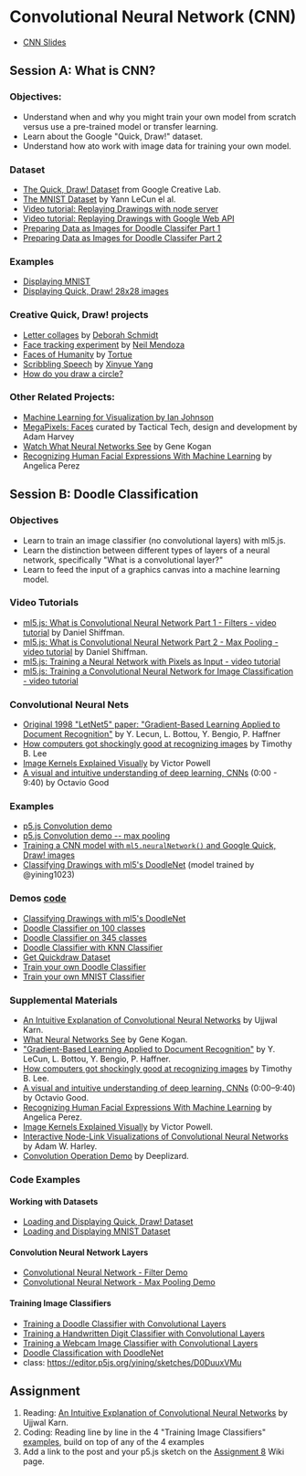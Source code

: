 # Convolutional Neural Network (CNN)

- [CNN Slides](https://docs.google.com/presentation/d/14EKV7ZIhk-3ioGCZPxp646e1264Dy0wOdFj2vhxUsWA/edit?usp=sharing)

## Session A: What is CNN?

### Objectives:

- Understand when and why you might train your own model from scratch versus use a pre-trained model or transfer learning.
- Learn about the Google "Quick, Draw!" dataset.
- Understand how ato work with image data for training your own model.

### Dataset
- [The Quick, Draw! Dataset](https://github.com/googlecreativelab/quickdraw-dataset) from Google Creative Lab.
- [The MNIST Dataset](https://yann.lecun.com/exdb/mnist/) by Yann LeCun el al.
- [Video tutorial: Replaying Drawings with node server](https://thecodingtrain.com/challenges/122-quick-draw)
- [Video tutorial: Replaying Drawings with Google Web API](https://thecodingtrain.com/challenges/122-quick-draw)
- [Preparing Data as Images for Doodle Classifer Part 1](https://youtu.be/gX7U6WA7Ffk)
- [Preparing Data as Images for Doodle Classifer Part 2](https://youtu.be/wMe6qcpD8jI)

### Examples

- [Displaying MNIST](https://editor.p5js.org/ima_ml/sketches/ndqnn8p3F)
- [Displaying Quick, Draw! 28x28 images](https://editor.p5js.org/ima_ml/sketches/wOO4nvwyw)

### Creative Quick, Draw! projects

- [Letter collages](http://frauzufall.de/en/2017/google-quick-draw/) by [Deborah Schmidt](http://frauzufall.de/)
- [Face tracking experiment](https://www.instagram.com/p/BUU8TuQD6_v/) by [Neil Mendoza](http://www.neilmendoza.com/)
- [Faces of Humanity](http://project.laboiteatortue.com/facesofhumanity/) by [Tortue](www.laboiteatortue.com)
- [Scribbling Speech](http://xinyue.de/scribbling-speech.html) by [Xinyue Yang](http://xinyue.de/)
- [How do you draw a circle?](https://qz.com/994486/the-way-you-draw-circles-says-a-lot-about-you/)

### Other Related Projects:

- [Machine Learning for Visualization by Ian Johnson](https://medium.com/@enjalot/machine-learning-for-visualization-927a9dff1cab)
- [MegaPixels: Faces](https://ahprojects.com/megapixels-glassroom/) curated by Tactical Tech, design and development by Adam Harvey
- [Watch What Neural Networks See](https://experiments.withgoogle.com/what-neural-nets-see) by Gene Kogan
- [Recognizing Human Facial Expressions With Machine Learning](https://thoughtworksarts.io/blog/recognizing-facial-expressions-machine-learning/) by Angelica Perez

## Session B: Doodle Classification

### Objectives

- Learn to train an image classifier (no convolutional layers) with ml5.js.
- Learn the distinction between different types of layers of a neural network, specifically "What is a convolutional layer?"
- Learn to feed the input of a graphics canvas into a machine learning model.

### Video Tutorials

- [ml5.js: What is Convolutional Neural Network Part 1 - Filters - video tutorial](https://youtu.be/qPKsVAI_W6M) by Daniel Shiffman.
- [ml5.js: What is Convolutional Neural Network Part 2 - Max Pooling - video tutorial](https://youtu.be/pRWq_mtuppU) by Daniel Shiffman.
- [ml5.js: Training a Neural Network with Pixels as Input - video tutorial](https://www.youtube.com/watch?v=UaKab6h9Z0I)
- [ml5.js: Training a Convolutional Neural Network for Image Classification - video tutorial](https://www.youtube.com/watch?v=hWurN0XhzLY)


### Convolutional Neural Nets

- [Original 1998 "LetNet5" paper: "Gradient-Based Learning Applied to Document Recognition"](http://yann.lecun.com/exdb/publis/pdf/lecun-01a.pdf) by Y. Lecun, L. Bottou, Y. Bengio, P. Haffner
- [How computers got shockingly good at recognizing images](https://arstechnica.com/science/2018/12/how-computers-got-shockingly-good-at-recognizing-images/) by Timothy B. Lee
- [Image Kernels Explained Visually](http://setosa.io/ev/image-kernels/) by Victor Powell
- [A visual and intuitive understanding of deep learning, CNNs](https://www.youtube.com/watch?v=Oqm9vsf_hvU) (0:00 - 9:40) by Octavio Good

### Examples

- [p5.js Convolution demo](https://editor.p5js.org/codingtrain/sketches/BN1lE-gyl)
- [p5.js Convolution demo -- max pooling](https://editor.p5js.org/codingtrain/sketches/GMRfsK7Wn)
- [Training a CNN model with `ml5.neuralNetwork()` and Google Quick, Draw! images](https://editor.p5js.org/yining/sketches/sMPv9-4qg)
- [Classifying Drawings with ml5's DoodleNet](https://editor.p5js.org/ima_ml/sketches/IbXlN6voN) (model trained by @yining1023)

### Demos [code](https://github.com/yining1023/machine-learning-for-the-web/tree/master/cnn)

- [Classifying Drawings with ml5's DoodleNet](https://editor.p5js.org/ima_ml/sketches/IbXlN6voN)
- [Doodle Classifier on 100 classes](https://yining1023.github.io/machine-learning-for-the-web/cnn/DoodleClassifier100/)
- [Doodle Classifier on 345 classes](https://yining1023.github.io/machine-learning-for-the-web/cnn/DoodleClassifier345/)
- [Doodle Classifier with KNN Classifier](https://yining1023.github.io/machine-learning-for-the-web/cnn/DoodleClassifier_KNN/)
- [Get Quickdraw Dataset](https://yining1023.github.io/machine-learning-for-the-web/cnn/GetQuickdrawData/)
- [Train your own Doodle Classifier](https://yining1023.github.io/machine-learning-for-the-web/cnn/TrainDoodleClassifier)
- [Train your own MNIST Classifier](https://yining1023.github.io/machine-learning-for-the-web/cnn/TrainMNIST)

### Supplemental Materials

- [An Intuitive Explanation of Convolutional Neural Networks](https://ujjwalkarn.me/2016/08/11/intuitive-explanation-convnets/) by Ujjwal Karn.
- [What Neural Networks See](https://experiments.withgoogle.com/what-neural-nets-see) by Gene Kogan.
- ["Gradient-Based Learning Applied to Document Recognition"](http://yann.lecun.com/exdb/publis/pdf/lecun-01a.pdf) by Y. LeCun, L. Bottou, Y. Bengio, P. Haffner.
- [How computers got shockingly good at recognizing images](https://arstechnica.com/science/2018/12/how-computers-got-shockingly-good-at-recognizing-images/) by Timothy B. Lee.
- [A visual and intuitive understanding of deep learning, CNNs](https://www.youtube.com/watch?v=Oqm9vsf_hvU) (0:00–9:40) by Octavio Good.
- [Recognizing Human Facial Expressions With Machine Learning](https://thoughtworksarts.io/blog/recognizing-facial-expressions-machine-learning/) by Angelica Perez.
- [Image Kernels Explained Visually](http://setosa.io/ev/image-kernels/) by Victor Powell.
- [Interactive Node-Link Visualizations of Convolutional Neural Networks](https://adamharley.com/nn_vis/) by Adam W. Harley.
- [Convolution Operation Demo](https://deeplizard.com/resource/pavq7noze2) by Deeplizard.

### Code Examples

#### Working with Datasets

- [Loading and Displaying Quick, Draw! Dataset](https://editor.p5js.org/jackbdu/sketches/UC_KqRr121)
- [Loading and Displaying MNIST Dataset](https://editor.p5js.org/jackbdu/sketches/E1Bb3KmLl)

#### Convolution Neural Network Layers

- [Convolutional Neural Network - Filter Demo](https://editor.p5js.org/codingtrain/sketches/BN1lE-gyl)
- [Convolutional Neural Network - Max Pooling Demo](https://editor.p5js.org/codingtrain/sketches/GMRfsK7Wn)

#### Training Image Classifiers

- [Training a Doodle Classifier with Convolutional Layers](https://editor.p5js.org/jackbdu/sketches/Id2cg4UQL)
- [Training a Handwritten Digit Classifier with Convolutional Layers](https://editor.p5js.org/jackbdu/sketches/ab7lfmRyH)
- [Training a Webcam Image Classifier with Convolutional Layers](https://editor.p5js.org/jackbdu/sketches/7Y6VDvUO6)
- [Doodle Classification with DoodleNet](https://editor.p5js.org/jackbdu/sketches/ts3fuRZGW)
- class: https://editor.p5js.org/yining/sketches/D0DuuxVMu

## Assignment
1. Reading: [An Intuitive Explanation of Convolutional Neural Networks](https://ujjwalkarn.me/2016/08/11/intuitive-explanation-convnets/) by Ujjwal Karn.
2. Coding: Reading line by line in the 4 "Training Image Classifiers" [examples](https://github.com/ml5js/Intro-ML-Arts-IMA-F25/tree/main/08-cnn#training-image-classifiers), build on top of any of the 4 examples
3. Add a link to the post and your p5.js sketch on the [Assignment 8](https://github.com/ml5js/Intro-ML-Arts-IMA-F25/wiki/Assignment-8) Wiki page.

